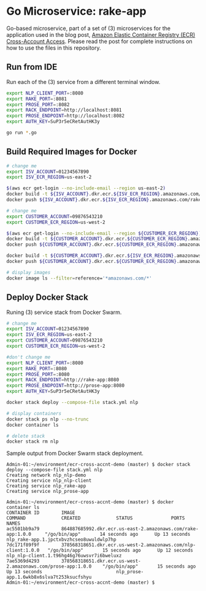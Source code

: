 # Go Microservice: rake-app

Go-based microservice, part of a set of (3) microservices for the application used in the blog post, [Amazon Elastic Container Registry (ECR) Cross-Account Access](https://programmaticponderings.com/). Please read the post for complete instructions on how to use the files in this repository.

## Run from IDE

Run each of the (3) service from a different terminal window.

```bash
export NLP_CLIENT_PORT=:8080
export RAKE_PORT=:8081
export PROSE_PORT=:8082
export RACK_ENDPOINT=http://localhost:8081
export PROSE_ENDPOINT=http://localhost:8082
export AUTH_KEY=SuP3r5eCRetAutHK3y

go run *.go
```

## Build Required Images for Docker

```bash
# change me
export ISV_ACCOUNT=01234567890
export ISV_ECR_REGION=us-east-2

$(aws ecr get-login --no-include-email --region us-east-2)
docker build -t ${ISV_ACCOUNT}.dkr.ecr.${ISV_ECR_REGION}.amazonaws.com/rake-app:1.0.0 . --no-cache
docker push ${ISV_ACCOUNT}.dkr.ecr.${ISV_ECR_REGION}.amazonaws.com/rake-app:1.0.0

# change me
export CUSTOMER_ACCOUNT=09876543210
export CUSTOMER_ECR_REGION=us-west-2

$(aws ecr get-login --no-include-email --region ${CUSTOMER_ECR_REGION})
docker build -t ${CUSTOMER_ACCOUNT}.dkr.ecr.${CUSTOMER_ECR_REGION}.amazonaws.com/nlp-client:1.0.0 . --no-cache
docker push ${CUSTOMER_ACCOUNT}.dkr.ecr.${CUSTOMER_ECR_REGION}.amazonaws.com/nlp-client:1.0.0

docker build -t ${CUSTOMER_ACCOUNT}.dkr.ecr.${ISV_ECR_REGION}.amazonaws.com/prose-app:1.0.0 . --no-cache
docker push ${CUSTOMER_ACCOUNT}.dkr.ecr.${CUSTOMER_ECR_REGION}.amazonaws.com/prose-app:1.0.0

# display images
docker image ls --filter=reference='*amazonaws.com/*'
```

## Deploy Docker Stack

Runing (3) service stack from Docker Swarm.

```bash
# change me
export ISV_ACCOUNT=01234567890
export ISV_ECR_REGION=us-east-2
export CUSTOMER_ACCOUNT=09876543210
export CUSTOMER_ECR_REGION=us-west-2

#don't change me
export NLP_CLIENT_PORT=:8080
export RAKE_PORT=:8080
export PROSE_PORT=:8080
export RACK_ENDPOINT=http://rake-app:8080
export PROSE_ENDPOINT=http://prose-app:8080
export AUTH_KEY=SuP3r5eCRetAutHK3y

docker stack deploy --compose-file stack.yml nlp

# display containers
docker stack ps nlp --no-trunc
docker container ls

# delete stack
docker stack rm nlp
```

Sample output from Docker Swarm stack deployment.

```text
Admin-01:~/environment/ecr-cross-accnt-demo (master) $ docker stack deploy --compose-file stack.yml nlp
Creating network nlp_nlp-demo
Creating service nlp_nlp-client
Creating service nlp_rake-app
Creating service nlp_prose-app

Admin-01:~/environment/ecr-cross-accnt-demo (master) $ docker container ls
CONTAINER ID        IMAGE                                                           COMMAND             CREATED             STATUS              PORTS               NAMES
ac5501bb9a79        864887685992.dkr.ecr.us-east-2.amazonaws.com/rake-app:1.0.0     "/go/bin/app"       14 seconds ago      Up 13 seconds                           nlp_rake-app.1.jpctxbvzhcseo8uwuldwlp7hp
7dc171f89f9f        378568318651.dkr.ecr.us-west-2.amazonaws.com/nlp-client:1.0.0   "/go/bin/app"       15 seconds ago      Up 12 seconds                           nlp_nlp-client.1.t96hg46g76uwsvr7i6bweluxz
7ae5369d4293        378568318651.dkr.ecr.us-west-2.amazonaws.com/prose-app:1.0.0    "/go/bin/app"       15 seconds ago      Up 13 seconds                           nlp_prose-app.1.6wkb8x6slva7t253ksucfshyu
Admin-01:~/environment/ecr-cross-accnt-demo (master) $ 
```
